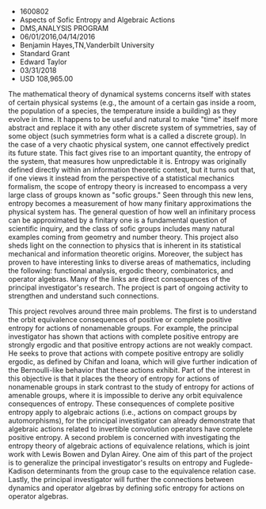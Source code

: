 
* 1600802
* Aspects of Sofic Entropy and Algebraic Actions
* DMS,ANALYSIS PROGRAM
* 06/01/2016,04/14/2016
* Benjamin Hayes,TN,Vanderbilt University
* Standard Grant
* Edward Taylor
* 03/31/2018
* USD 108,965.00

The mathematical theory of dynamical systems concerns itself with states of
certain physical systems (e.g., the amount of a certain gas inside a room, the
population of a species, the temperature inside a building) as they evolve in
time. It happens to be useful and natural to make "time" itself more abstract
and replace it with any other discrete system of symmetries, say of some object
(such symmetries form what is a called a discrete group). In the case of a very
chaotic physical system, one cannot effectively predict its future state. This
fact gives rise to an important quantity, the entropy of the system, that
measures how unpredictable it is. Entropy was originally defined directly within
an information theoretic context, but it turns out that, if one views it instead
from the perspective of a statistical mechanics formalism, the scope of entropy
theory is increased to encompass a very large class of groups known as "sofic
groups." Seen through this new lens, entropy becomes a measurement of how many
finitary approximations the physical system has. The general question of how
well an infinitary process can be approximated by a finitary one is a
fundamental question of scientific inquiry, and the class of sofic groups
includes many natural examples coming from geometry and number theory. This
project also sheds light on the connection to physics that is inherent in its
statistical mechanical and information theoretic origins. Moreover, the subject
has proven to have interesting links to diverse areas of mathematics, including
the following: functional analysis, ergodic theory, combinatorics, and operator
algebras. Many of the links are direct consequences of the principal
investigator's research. The project is part of ongoing activity to strengthen
and understand such connections.

This project revolves around three main problems. The first is to understand the
orbit equivalence consequences of positive or complete positive entropy for
actions of nonamenable groups. For example, the principal investigator has shown
that actions with complete positive entropy are strongly ergodic and that
positive entropy actions are not weakly compact. He seeks to prove that actions
with compete positive entropy are solidly ergodic, as defined by Chifan and
Ioana, which will give further indication of the Bernoulli-like behavior that
these actions exhibit. Part of the interest in this objective is that it places
the theory of entropy for actions of nonamenable groups in stark contrast to the
study of entropy for actions of amenable groups, where it is impossible to
derive any orbit equivalence consequences of entropy. These consequences of
complete positive entropy apply to algebraic actions (i.e., actions on compact
groups by automorphisms), for the principal investigator can already demonstrate
that algebraic actions related to invertible convolution operators have complete
positive entropy. A second problem is concerned with investigating the entropy
theory of algebraic actions of equivalence relations, which is joint work with
Lewis Bowen and Dylan Airey. One aim of this part of the project is to
generalize the principal investigator's results on entropy and Fuglede-Kadison
determinants from the group case to the equivalence relation case. Lastly, the
principal investigator will further the connections between dynamics and
operator algebras by defining sofic entropy for actions on operator algebras.
